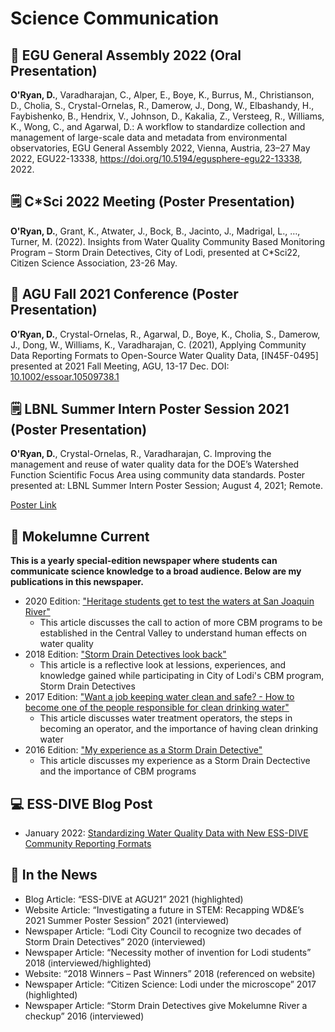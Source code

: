 # Science Communication

## :thought_balloon: EGU General Assembly 2022 (Oral Presentation)
**O'Ryan, D.**, Varadharajan, C., Alper, E., Boye, K., Burrus, M., Christianson, D., Cholia, S., Crystal-Ornelas, R., Damerow, J., Dong, W., Elbashandy, H., Faybishenko, B., Hendrix, V., Johnson, D., Kakalia, Z., Versteeg, R., Williams, K., Wong, C., and Agarwal, D.: A workflow to standardize collection and management of large-scale data and metadata from environmental observatories, EGU General Assembly 2022, Vienna, Austria, 23–27 May 2022, EGU22-13338, https://doi.org/10.5194/egusphere-egu22-13338, 2022.

## :spiral_notepad: C\*Sci 2022 Meeting (Poster Presentation)
**O'Ryan, D.**, Grant, K., Atwater, J., Bock, B., Jacinto, J., Madrigal, L., …, Turner, M. (2022). Insights from Water Quality Community Based Monitoring Program – Storm Drain Detectives, City of Lodi, presented at C*Sci22, Citizen Science Association, 23-26 May. 

## :open_book: AGU Fall 2021 Conference (Poster Presentation)
**O’Ryan, D.**, Crystal-Ornelas, R., Agarwal, D., Boye, K., Cholia, S., Damerow, J., Dong, W., Williams, K., Varadharajan, C. (2021), Applying Community Data Reporting Formats to Open-Source Water Quality Data, [IN45F-0495] presented at 2021 Fall Meeting, AGU, 13-17 Dec. DOI: [10.1002/essoar.10509738.1](https://www.essoar.org/doi/10.1002/essoar.10509738.1)

## :spiral_notepad: LBNL Summer Intern Poster Session 2021 (Poster Presentation)
**O'Ryan, D.**, Crystal-Ornelas, R., Varadharajan, C. Improving the management and reuse of water quality data for the DOE’s Watershed Function Scientific Focus Area using community data standards. Poster presented at: LBNL Summer Intern Poster Session; August 4, 2021; Remote.

[Poster Link](https://event.fourwaves.com/summerpostersession2021/abstracts/d63d6e39-2b72-4821-a0d1-49782040d919)

## :newspaper: Mokelumne Current
**This is a yearly special-edition newspaper where students can communicate science knowledge to a broad audience. Below are my publications in this newspaper.**

- 2020 Edition: ["Heritage students get to test the waters at San Joaquin River"](https://github.com/dylanporyan/Science_Communication/blob/main/document_links/2020%20Mok%20Current-combined.pdf)
   -  This article discusses the call to action of more CBM programs to be established in the Central Valley to understand human effects on water quality
-  2018 Edition: ["Storm Drain Detectives look back"](https://github.com/dylanporyan/Science_Communication/blob/main/document_links/2018%20Mok%20Current%20-%20combined.pdf)
    -  This article is a reflective look at lessions, experiences, and knowledge gained while participating in City of Lodi's CBM program, Storm Drain Detectives
- 2017 Edition: ["Want a job keeping water clean and safe? \- How to become one of the people responsible for clean drinking water"](https://github.com/dylanporyan/Science_Communication/blob/main/document_links/Moke%20Current%202017-merged.pdf)
   - This article discusses water treatment operators, the steps in becoming an operator, and the importance of having clean drinking water
- 2016 Edition: ["My experience as a Storm Drain Detective"](https://github.com/dylanporyan/Science_Communication/blob/main/document_links/Moke%20Current%202016-merged.pdf)
   - This article discusses my experience as a Storm Drain Dectective and the importance of CBM programs

## :computer: ESS-DIVE Blog Post
- January 2022: [Standardizing Water Quality Data with New ESS-DIVE Community Reporting Formats](https://ess-dive.lbl.gov/2022/01/02/standardizing-water-quality-data-with-new-ess-dive-community-reporting-formats/)

## :newspaper: In the News
- Blog Article: “ESS-DIVE at AGU21” 2021 (highlighted)
- Website Article: “Investigating a future in STEM: Recapping WD&E’s 2021 Summer Poster Session” 2021 (interviewed)
- Newspaper Article: “Lodi City Council to recognize two decades of Storm Drain Detectives” 2020 (interviewed) 
- Newspaper Article: “Necessity mother of invention for Lodi students” 2018 (interviewed/highlighted)
- Website: “2018 Winners – Past Winners” 2018 (referenced on website)
- Newspaper Article: “Citizen Science: Lodi under the microscope” 2017 (highlighted)
- Newspaper Article: “Storm Drain Detectives give Mokelumne River a checkup” 2016 (interviewed)
